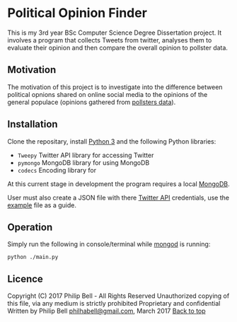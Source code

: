 # Political Opinion Finder

This is my 3rd year BSc Computer Science Degree Dissertation project. It involves a program that collects Tweets from twitter, analyses them to evaluate their opinion and then compare the overall opinion to pollster data.

## Motivation

The motivation of this project is to investigate into the difference between political opnions shared on online social media to the opinions of the general populace (opinions gathered from [pollsters data](https://github.com/philhabell/Political-Opinion-Finder/blob/master/pollsterData/polls.json)).

## Installation

Clone the repositary, install [Python 3](https://www.python.org/downloads/) and the following Python libraries:
* `Tweepy` Twitter API library for accessing Twitter
* `pymongo` MongoDB library for using MongoDB
* `codecs` Encoding library for 

At this current stage in development the program requires a local [MongoDB](https://www.mongodb.com/download-center?jmp=nav).

User must also create a JSON file with there [Twitter API](https://apps.twitter.com/) credentials, use the [example](https://github.com/philhabell/Political-Opinion-Finder/blob/master/apiCredentialsExample.json) file as a guide.

## Operation

Simply run the following in console/terminal while [mongod](https://docs.mongodb.com/manual/reference/program/mongod/) is running:
``` 
python ./main.py
```

## Licence
Copyright (C) 2017 Philip Bell - All Rights Reserved
Unauthorized copying of this file, via any medium is strictly prohibited
Proprietary and confidential
Written by Philip Bell <philhabell@gmail.com>, March 2017
[Back to top](#political-opinion-finder)